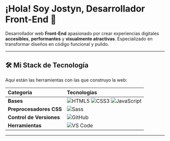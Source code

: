 # ¡Hola! Soy Jostyn, Desarrollador Front-End 🚀

Desarrollador web **Front-End** apasionado por crear experiencias digitales **accesibles**, **performantes** y **visualmente atractivas**. 
Especializado en transformar diseños en código funcional y pulido.

---
## 🛠️ Mi Stack de Tecnología

Aquí están las herramientas con las que construyo la web:

| Categoría | Tecnologías |
| :--- | :--- |
| **Bases** | <img src="https://img.shields.io/badge/HTML5-E34F26?style=for-the-badge&logo=html5&logoColor=white" alt="HTML5"> <img src="https://img.shields.io/badge/CSS3-1572B6?style=for-the-badge&logo=css3&logoColor=white" alt="CSS3"> <img src="https://img.shields.io/badge/JavaScript-F7DF1E?style=for-the-badge&logo=javascript&logoColor=black" alt="JavaScript"> |
| **Preprocesadores CSS** | <img src="https://img.shields.io/badge/Sass-CC6699?style=for-the-badge&logo=sass&logoColor=white" alt="Sass"> |
| **Control de Versiones** | <img src="https://img.shields.io/badge/GitHub-100000?style=for-the-badge&logo=github&logoColor=white" alt="GitHub"> |
| **Herramientas** | <img src="https://img.shields.io/badge/VSCode-007ACC?style=for-the-badge&logo=visual-studio-code&logoColor=white" alt="VS Code"> 

---
